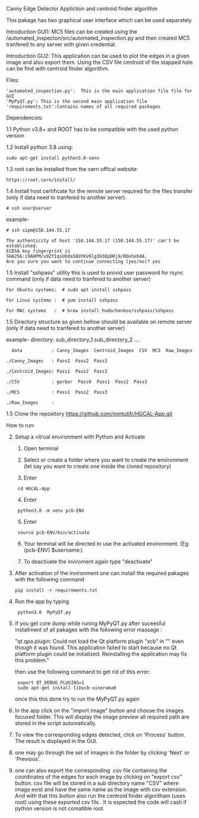 Canny Edge Detector Appliction and centroid finder algorithm 

This pakage has two graphical user interface which can be used separately

Introduction GUI1:  MC5 files can be created using the /automated_inspecton/src/automated_inspection.py and then created MC5 tranfered to any server with given credential.
    
Introduction GU2:  This application can be used to plot the edges in a given image and also export them. Using the CSV file centroid of the stapped hole can be find with centroid finder algorithm. 

Files:

    'automated_inspection.py':  This is the main application file file for GUI
    'MyPyQT.py': This is the second main application file
    'requirements.txt':Contains names of all required packages


Dependencies: 

1.1 Python v3.8+ and ROOT has to be compatible with the used python version 
    
1.2 Install python 3.8 using: 

    sudo apt-get install python3.8-venv
    
1.3 root can be installed from the cern offical website:

    https://root.cern/install/
    
1.4 Install host certificate for the remote server required for the files transfer (only if data need to tranfered to another server).

    # ssh user@server

example-

    # ssh sipm@158.144.55.17
    
    The authenticity of host '158.144.55.17 (158.144.55.17)' can't be established.
    ECDSA key fingerprint is SHA256:i9AHPM/u9ZfIqsUOda58UYKV6lgIH38pDRj9/RDohx6dA.
    Are you sure you want to continue connecting (yes/no)? yes
    
1.5 Install "sshpass" utility this is used to provid user password for rsync command (only if data need to tranfered to another server)

    For Ubuntu systems:  # sudo apt install sshpass
    
    For Linux systems :  # yum install sshpass
    
    For MAC systems   :  # brew install hudochenkov/sshpass/sshpass
    
   
1.5 Directory structure as given bellow should be available on remote server (only if data need to tranfered to another server)

example- directory: sub_directory_1   sub_directory_2 ....
    
      data           : Canny_Images  Centroid_Images  CSV  MC5  Raw_Images
      
    ./Canny_Images   : Pass1  Pass2  Pass3
    
    ./Centroid_Images: Pass1  Pass2  Pass3
    
    ./CSV            : gerber  Pass0  Pass1  Pass2  Pass3
    
    ./MC5            : Pass1  Pass2  Pass3
    
    ./Raw_Images     :  

1.5 Clone the repository https://github.com/mintutifr/HGCAL-App.git

How to run:

2. Setup a vitrual environment with Python and Activate

      1. Open terminal

      2. Select or create a folder where you want to create the environment (let say you want to create one inside the cloned repository)

      3. Enter 

        cd HGCAL-App

      4. Enter 

        python3.8 -m venv pcb-ENV

      5. Enter 

        source pcb-ENV/bin/activate

      6. Your terminal will be directed to use the activated environment. (Eg (pcb-ENV) $username:)

      7. To deactivate the inviroment again type "deactivate"

4.  After activation of the invironment one can install the required pakages with the following command

        pip install -r requirements.txt

5. Run the app by typing 

        python3.8  MyPyQT.py

6. if you get core dump while runing MyPyQT.py after suceesful installment of all pakages with the following error massage :

   "qt.qpa.plugin: Could not load the Qt platform plugin "xcb" in "" even though it was found.
    This application failed to start because no Qt platform plugin could be initialized. Reinstalling the application may fix this problem."

    then use the following command to get rid of this error:

        export QT_DEBUG_PLUGINS=1
        sudo apt-get install libxcb-xinerama0

    once this this done try to run the MyPyQT.py again

7. In the app click on the "import image" button and choose the images focused folder. This will display the image preview all required path are stored in the script automatically.

9. To view the corresponding edges detected, click on 'Process' button. The result is displayed in the GUI.

11. one may go through the set of images in the folder by clicking 'Next' or 'Previous'.

12. one can also export the corresponding .csv file containing the coordinates of the edges for each image by clicking on "export csv" button. csv file will be stored in a sub directory name "CSV" where image exist and have the same name as the image with csv extension. And with that this button also run the centroid finder algoritham (uses root) using these exported csv fils . It is espected the code will cash if python version is not comatible root.
